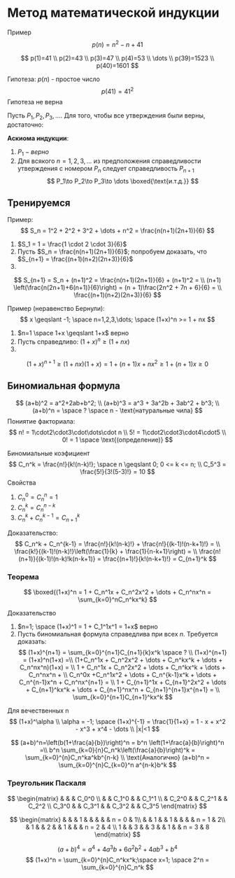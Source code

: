 # Метод математической индукции

Пример
$$p(n)=n^2-n+41$$

$$
p(1)=41 \\
p(2)=43 \\
p(3)=47 \\
p(4)=53 \\
\dots \\
p(39)=1523 \\
p(40)=1601
$$

Гипотеза: $p(n)$ - простое число
$$
p(41)=41^2
$$
Гипотеза не верна

Пусть $P_1, P_2, P_3, \dots$.
Для того, чтобы все утверждения были верны, достаточно:

**Аскиома индукции**:
1. $P_1 - верно$
2. Для всякого $n=1,2,3,\dots$ из предположения справедливости утверждения с номером $P_n$ следует справедливость $P_{n+1}$
$$
P_1\to P_2\to  P_3\to \dots \boxed{\text{и.т.д.}}
$$

## Тренируемся
Пример:
$$
S_n = 1^2 + 2^2 + 3^2 + \dots + n^2 = \frac{n(n+1)(2n+1)}{6}
$$

1. $S_1 = 1 = \frac{1 \cdot 2 \cdot 3}{6}$
2. Пусть $S_n = \frac{n(n+1)(2n+1)}{6}$; попробуем доказать, что $S_{n+1} = \frac{(n+1)(n+2)(2n+3)}{6}$
3. 
$$
S_{n+1} = S_n + (n+1)^2 =
\frac{n(n+1)(2n+1)}{6} + (n+1)^2 = \\
(n+1) \left(\frac{n(2n+1)+6(n+1)}{6}\right) =
(n + 1)\frac{2n^2 + 7n + 6}{6} = \\
\frac{(n+1)(n+2)(2n+3)}{6}
$$

Пример (неравенство Бернули):
$$
x \geqslant -1; \space n=1,2,3,\dots; \space (1+x)^n >= 1 + nx
$$
1. $n=1 \space 1+x \geqslant 1+x$ верно
2. Пусть справедливо: $(1+x)^n \geqslant (1+nx)$
3.
$$
(1+x)^{n+1} \geqslant (1+nx)(1+x) = 1+(n+1)x + nx^2 \geqslant 1 + (n+1)x \geqslant 0
$$

## Биномиальная формула
$$
(a+b)^2 = a^2+2ab+b^2; \\
(a+b)^3 = a^3 + 3a^2b + 3ab^2 + b^3; \\
(a+b)^n = \space ? \space n - \text{натуральные чила}
$$
Пониятие факториала: 
$$
n! = 1\cdot2\cdot3\cdot\dots\cdot n \\
5! = 1\cdot2\cdot3\cdot4\cdot5 \\
0! = 1 \space \text{(определение)}
$$

Биномиальные коэфициент
$$
C_n^k = \frac{n!}{k!(n-k)!}; \space n \geqslant 0; 0 <= k <= n; \\
C_5^3 = \frac{5!}{3!(5-3)!} = 10
$$
Свойства
1. $С_n^0 = C_n^n = 1$
2. $C_n^k = C_n^{n-k}$
3. $C_n^k + C_n^{k-1} = C_{n+1}^k$

Доказательство:
$$
C_n^k + C_n^{k-1} = \frac{n!}{k!(n-k)!} + \frac{n!}{(k-1)!(n-k+1)!} = \\
\frac{k!}{(k-1)!(n-k)!}\left(\frac{1}{k} + \frac{1}{n-k+1}\right) = \\
\frac{n!(n+1)}{(k-1)!(n-k)!k(n-k+1)} = \frac{(n+1)!}{k!(n-k+1)!} = C_{n+1}^k
$$

### Теорема
$$
\boxed{(1+x)^n = 1 + C_n^1x + C_n^2x^2 + \dots + C_n^nx^n = 
\sum_{k=0}^nC_n^kx^k}
$$

Доказательство
1. $n=1; \space (1+x)^1 = 1 + C_1^1x^1 = 1+x$ верно
2. Пусть биномиальная формула справедлива при всех $n$.
Требуется доказать:
$$
(1+x)^{n+1} = \sum_{k=0}^{n+1}C_{n+1}{k}x^k \space ? \\
(1+x)^{n+1} = (1+x)^n(1+x) =\\
(1+C_n^1x + C_n^2x^2 + \dots + C_n^kx^k + \dots + C_n^nx^n)(1+x) = \\
1 + C_n^1x + C_n^2x^2 + \dots + C_n^kx^k + \dots + C_n^nx^n + \\
C_n^0x +C_n^1x^2 + \dots + C_n^{k-1}x^k + \dots + C_n^{n-1}x^n + C_n^nx^{n+1} = \\
1 + C_{n+1}^1x + C_{n+1}^2x^2 + \dots + C_{n+1}^kx^k + \dots + C_{n+1}^nx^n + C_{n+1}^{n+1}x^{n+1} = \\
\sum_{k=0}^{n+1}C_{n+1}^kx^k
$$

Для вечественных n
$$
(1+x)^\alpha \\
\alpha = -1; \space (1+x)^{-1} = \frac{1}{1+x} = 1 - x + x^2 - x^3 + x^4 - \dots \\
|x|<1
$$

$$
(a+b)^n=\left(b(1+\frac{a}{b})\right)^n = b^n \left(1+\frac{a}{b}\right)^n =\\
b^n \sum_{k=0}{n}C_n^k\left(\frac{a}{b}\right)^k = \sum_{k=0}^{n}C_n^ka^kb^{n-k} \\
\text{Аналогично} (a+b)^n = \sum_{k=0}^{n}C_{k=0}^n a^{n-k}b^k
$$

### Треугольник Паскаля
$$
\begin{matrix}
& & & C_0^0 \\
& & C_1^0 & & C_1^1 \\
& C_2^0 & & C_2^1 & & C_2^2 \\
C_3^0 & & C_3^1 & & C_3^2 & & C_3^5
\end{matrix}
$$

$$
\begin{matrix}
& & & 1 & & & & & n = 0 & 1\\
& & 1 & & 1 & & & & n = 1 & 2\\
& 1 & & 2 & & 1 & & & n = 2 & 4 \\
1 & & 3 & & 3 & & 1 & & n = 3 & 8
\end{matrix}
$$

$$ (a+b)^4 = a^4 + 4a^3b + 6a^2 b^2 + 4ab^3 + b^4 $$
$$ (1+x)^n = \sum_{k=0}^{n}C_n^kx^k;\space x=1; \space 2^n = \sum_{k=0}^{n}C_n^k $$

